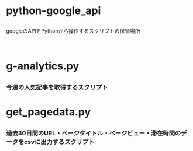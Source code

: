# python-google_api<p>
googleのAPIをPythonから操作するスクリプトの保管場所<p>
<br>
# g-analytics.py<p>
### 今週の人気記事を取得するスクリプト<p>

# get_pagedata.py<p>
### 過去30日間のURL・ページタイトル・ページビュー・滞在時間のデータをcsvに出力するスクリプト<p>
